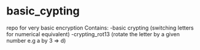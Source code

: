# basic_cypting
repo for very basic encryption
Contains: 
-basic crypting (switching letters for numerical equivalent)
-crypting_rot13 (rotate the letter by a given number e.g a by 3 => d)
